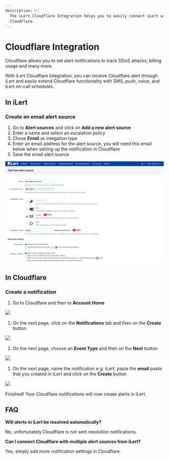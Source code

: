 ```yaml
---
description: >-
  The iLert Cloudflare Integration helps you to easily connect iLert with
  Cloudflare.
---
```


# Cloudflare Integration

Cloudflare allows you to set alert notifications to track DDoS attacks, billing usage and many more.

With iLert Cloudflare Integration, you can receive Cloudflare alert through iLert and easily extend Cloudflare functionality with SMS, push, voice, and iLert on-call schedules.

## In iLert <a href="#create-alarm-source" id="create-alarm-source"></a>

### Create an email alert source

1. Go to **Alert sources** and click on **Add a new alert source**
2. Enter a name and select an escalation policy
3. Chose **Email** as integation type
4. Enter an email address for the alert source, you will need this email below when setting up the notification in Cloudflare
5. Save the email alert source

![](../.gitbook/assets/screenshot-2020-06-18-at-16.21.49.png)

## In Cloudflare

### Create a notification

1. Go to Cloudflare and then to **Account Home**

![](<../.gitbook/assets/account\_\_\_cloudflare\_-\_web\_performance\_\_\_security (1).png>)

1. On the next page,  click on the **Notifications** tab and then on the **Create** button

![](../.gitbook/assets/account\_\_\_cloudflare\_-\_web\_performance\_\_\_security\_and\_slack\_\_\_chris\_\_\_ilert.png)

1. On the next page,  choose an **Event Type** and then on the **Next** button

![](../.gitbook/assets/account\_\_\_cloudflare\_-\_web\_performance\_\_\_security.png)

1. On the next page,  name the notification e.g. iLert, paste the **email** paste that you created in iLert and click on the **Create** button

![](<../.gitbook/assets/account\_\_\_cloudflare\_-\_web\_performance\_\_\_security (2).png>)

Finished! Your Cloudflare notifications will now create alerts in iLert.

## FAQ <a href="#faq" id="faq"></a>

**Will alerts in iLert be resolved automatically?**

No, unfortunately Cloudflare is not sent resolution notifications.

**Can I connect Cloudflare with multiple alert sources from iLert?**

Yes, simply add more notification settings in Cloudflare.
